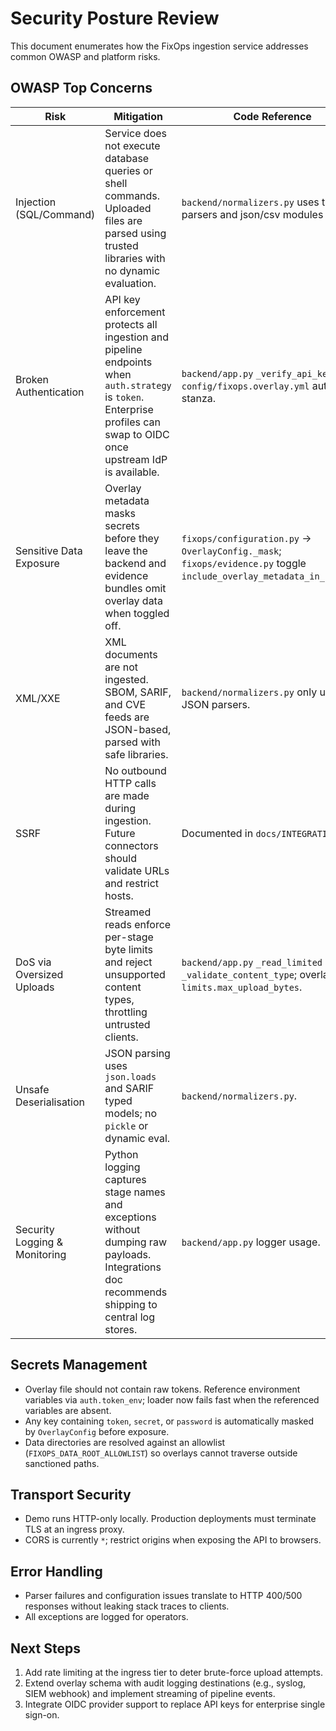 # Security Posture Review

This document enumerates how the FixOps ingestion service addresses common OWASP and platform risks.

## OWASP Top Concerns

| Risk | Mitigation | Code Reference |
| ---- | ---------- | -------------- |
| Injection (SQL/Command) | Service does not execute database queries or shell commands. Uploaded files are parsed using trusted libraries with no dynamic evaluation. | `backend/normalizers.py` uses typed parsers and json/csv modules only. |
| Broken Authentication | API key enforcement protects all ingestion and pipeline endpoints when `auth.strategy` is `token`. Enterprise profiles can swap to OIDC once upstream IdP is available. | `backend/app.py` `_verify_api_key`; `config/fixops.overlay.yml` auth stanza. |
| Sensitive Data Exposure | Overlay metadata masks secrets before they leave the backend and evidence bundles omit overlay data when toggled off. | `fixops/configuration.py` → `OverlayConfig._mask`; `fixops/evidence.py` toggle `include_overlay_metadata_in_bundles`. |
| XML/XXE | XML documents are not ingested. SBOM, SARIF, and CVE feeds are JSON-based, parsed with safe libraries. | `backend/normalizers.py` only uses JSON parsers. |
| SSRF | No outbound HTTP calls are made during ingestion. Future connectors should validate URLs and restrict hosts. | Documented in `docs/INTEGRATIONS.md`. |
| DoS via Oversized Uploads | Streamed reads enforce per-stage byte limits and reject unsupported content types, throttling untrusted clients. | `backend/app.py` `_read_limited` and `_validate_content_type`; overlay `limits.max_upload_bytes`. |
| Unsafe Deserialisation | JSON parsing uses `json.loads` and SARIF typed models; no `pickle` or dynamic eval. | `backend/normalizers.py`. |
| Security Logging & Monitoring | Python logging captures stage names and exceptions without dumping raw payloads. Integrations doc recommends shipping to central log stores. | `backend/app.py` logger usage. |

## Secrets Management

- Overlay file should not contain raw tokens. Reference environment variables via `auth.token_env`; loader now fails fast when the referenced variables are absent.
- Any key containing `token`, `secret`, or `password` is automatically masked by `OverlayConfig` before
  exposure.
- Data directories are resolved against an allowlist (`FIXOPS_DATA_ROOT_ALLOWLIST`) so overlays cannot
  traverse outside sanctioned paths.

## Transport Security

- Demo runs HTTP-only locally. Production deployments must terminate TLS at an ingress proxy.
- CORS is currently `*`; restrict origins when exposing the API to browsers.

## Error Handling

- Parser failures and configuration issues translate to HTTP 400/500 responses without leaking stack
  traces to clients.
- All exceptions are logged for operators.

## Next Steps

1. Add rate limiting at the ingress tier to deter brute-force upload attempts.
2. Extend overlay schema with audit logging destinations (e.g., syslog, SIEM webhook) and implement
   streaming of pipeline events.
3. Integrate OIDC provider support to replace API keys for enterprise single sign-on.
